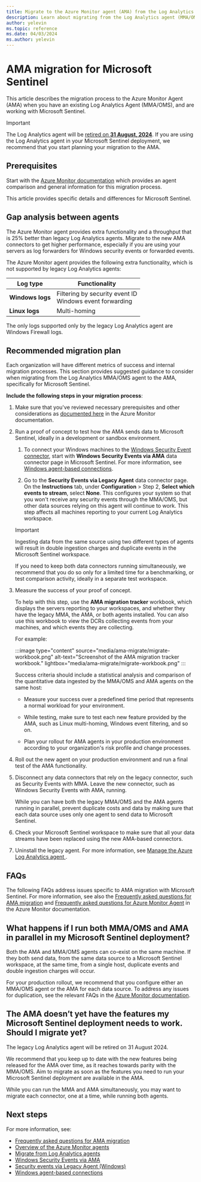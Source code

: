 ```yaml
---
title: Migrate to the Azure Monitor agent (AMA) from the Log Analytics agent (MMA/OMS) for Microsoft Sentinel
description: Learn about migrating from the Log Analytics agent (MMA/OMS) to the Azure Monitor agent (AMA), when working with Microsoft Sentinel.
author: yelevin
ms.topic: reference
ms.date: 04/03/2024
ms.author: yelevin
---
```


# AMA migration for Microsoft Sentinel
This article describes the migration process to the Azure Monitor Agent (AMA) when you have an existing Log Analytics Agent (MMA/OMS), and are working with Microsoft Sentinel. 

> [!IMPORTANT]
> The Log Analytics agent will be [retired on **31 August, 2024**](https://azure.microsoft.com/updates/were-retiring-the-log-analytics-agent-in-azure-monitor-on-31-august-2024/). If you are using the Log Analytics agent in your Microsoft Sentinel deployment, we recommend that you start planning your migration to the AMA.

## Prerequisites
Start with the [Azure Monitor documentation](../azure-monitor/agents/azure-monitor-agent-migration.md) which provides an agent comparison and general information for this migration process. 

This article provides specific details and differences for Microsoft Sentinel.


## Gap analysis between agents

The Azure Monitor agent provides extra functionality and a throughput that is 25% better than legacy Log Analytics agents. Migrate to the new AMA connectors to get higher performance, especially if you are using your servers as log forwarders for Windows security events or forwarded events.

The Azure Monitor agent provides the following extra functionality, which is not supported by legacy Log Analytics agents:

| Log type | Functionality |
| --- |---|
| **Windows logs** | Filtering by security event ID <br>Windows event forwarding |
| **Linux logs** | Multi-homing | 

The only logs supported only by the legacy Log Analytics agent are Windows Firewall logs.

## Recommended migration plan

Each organization will have different metrics of success and internal migration processes. This section provides suggested guidance to consider when migrating from the Log Analytics MMA/OMS agent to the AMA, specifically for Microsoft Sentinel.

**Include the following steps in your migration process**:

1. Make sure that you've reviewed necessary prerequisites and other considerations as [documented here](../azure-monitor/agents/azure-monitor-agent-migration.md#before-you-begin) in the Azure Monitor documentation.

1. Run a proof of concept to test how the AMA sends data to Microsoft Sentinel, ideally in a development or sandbox environment.

    1. To connect your Windows machines to the [Windows Security Event connector](data-connectors/windows-security-events-via-ama.md), start with **Windows Security Events via AMA** data connector page in Microsoft Sentinel. For more information, see [Windows agent-based connections](connect-services-windows-based.md).

    1. Go to the **Security Events via Legacy Agent** data connector page. On the **Instructions** tab, under **Configuration** > Step 2, **Select which events to stream**, select **None**. This configures your system so that you won't receive any security events through the MMA/OMS, but other data sources relying on this agent will continue to work. This step affects all machines reporting to your current Log Analytics workspace.

    > [!IMPORTANT]
    > Ingesting data from the same source using two different types of agents will result in double ingestion charges and duplicate events in the Microsoft Sentinel workspace. 
    >
    > If you need to keep both data connectors running simultaneously, we recommend that you do so only for a limited time for a benchmarking, or test comparison activity, ideally in a separate test workspace.
    >

1. Measure the success of your proof of concept. 

    To help with this step, use the **AMA migration tracker** workbook, which displays the servers reporting to your workspaces, and whether they have the legacy MMA, the AMA, or both agents installed. You can also use this workbook to view the DCRs collecting events from your machines, and which events they are collecting.

    For example:

    :::image type="content" source="media/ama-migrate/migrate-workbook.png" alt-text="Screenshot of the AMA migration tracker workbook." lightbox="media/ama-migrate/migrate-workbook.png" :::

    Success criteria should include a statistical analysis and comparison of the quantitative data ingested by the MMA/OMS and AMA agents on the same host:

    - Measure your success over a predefined time period that represents a normal workload for your environment.

    - While testing, make sure to test each new feature provided by the AMA, such as Linux multi-homing, Windows event filtering, and so on.

    - Plan your rollout for AMA agents in your production environment according to your organization's risk profile and change processes.

3. Roll out the new agent on your production environment and run a final test of the AMA functionality.

4. Disconnect any data connectors that rely on the legacy connector, such as Security Events with MMA. Leave the new connector, such as Windows Security Events with AMA, running.

    While you can have both the legacy MMA/OMS and the AMA agents running in parallel, prevent duplicate costs and data by making sure that each data source uses only one agent to send data to Microsoft Sentinel.

5. Check your Microsoft Sentinel workspace to make sure that all your data streams have been replaced using the new AMA-based connectors.

6. Uninstall the legacy agent. For more information, see [Manage the Azure Log Analytics agent ](../azure-monitor/agents/agent-manage.md#uninstall-agent).

## FAQs
The following FAQs address issues specific to AMA migration with Microsoft Sentinel. For more information, see also the [Frequently asked questions for AMA migration](../azure-monitor/agents/azure-monitor-agent-migration.md#frequently-asked-questions) and [Frequently asked questions for Azure Monitor Agent](../azure-monitor/agents/agents-overview.md#frequently-asked-questions) in the Azure Monitor documentation.

## What happens if I run both MMA/OMS and AMA in parallel in my Microsoft Sentinel deployment?
Both the AMA and MMA/OMS agents can co-exist on the same machine. If they both send data, from the same data source to a Microsoft Sentinel workspace, at the same time, from a single host, duplicate events and double ingestion charges will occur.

For your production rollout, we recommend that you configure either an MMA/OMS agent or the AMA for each data source. To address any issues for duplication, see the relevant FAQs in the [Azure Monitor documentation](../azure-monitor/agents/agents-overview.md#frequently-asked-questions).

## The AMA doesn’t yet have the features my Microsoft Sentinel deployment needs to work. Should I migrate yet?
The legacy Log Analytics agent will be retired on 31 August 2024.

We recommend that you keep up to date with the new features being released for the AMA over time, as it reaches towards parity with the MMA/OMS. Aim to migrate as soon as the features you need to run your Microsoft Sentinel deployment are available in the AMA.

While you can run the MMA and AMA simultaneously, you may want to migrate each connector, one at a time, while running both agents.



## Next steps

For more information, see:

- [Frequently asked questions for AMA migration](../azure-monitor/agents/azure-monitor-agent-migration.md#frequently-asked-questions)
- [Overview of the Azure Monitor agents](../azure-monitor/agents/agents-overview.md)
- [Migrate from Log Analytics agents](../azure-monitor/agents/azure-monitor-agent-migration.md)
- [Windows Security Events via AMA](data-connectors/windows-security-events-via-ama.md)
- [Security events via Legacy Agent (Windows)](data-connectors/security-events-via-legacy-agent.md)
- [Windows agent-based connections](connect-services-windows-based.md)
